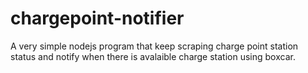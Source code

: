 # chargepoint-notifier

A very simple nodejs program that keep scraping charge point station status and notify when there is avalaible charge station using boxcar.
